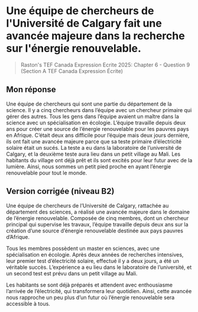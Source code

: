 # Une équipe de chercheurs de l'Université de Calgary fait une avancée majeure dans la recherche sur l'énergie renouvelable.
> Raston's TEF Canada Expression Ecrite 2025: Chapter 6 - Question 9 (Section A TEF Canada Expression Écrite)

## Mon réponse

Une équipe de chercheurs qui sont une partie du département de la science. Il y a cinq chercheurs dans l’équipe avec un chercheur primaire qui gérer des autres. Tous les gens dans l’équipe avaient un maître dans la science avec un spécialisation en écologie. L’équipe travaille depuis deux ans pour créer une source de l’énergie renouvelable pour les pauvres pays en Afrique. C’était deux ans difficile pour l’équipe mais deux jours dernière, ils ont fait une avancée majeure parce que sa teste primaire d’électricité solaire était un sucés. La teste a eu dans la laboratoire de l’université de Calgary, et la deuxième teste aura lieu dans un petit village au Mali. Les habitants du village ont déjà prêt et ils sont excités pour leur futur avec de la lumière. Ainsi, nous sommes un petit pied proche en ayant l’énergie renouvelable pour tout le monde.

## Version corrigée (niveau B2)

Une équipe de chercheurs de l’Université de Calgary, rattachée au département des sciences, a réalisé une avancée majeure dans le domaine de l’énergie renouvelable. Composée de cinq membres, dont un chercheur principal qui supervise les travaux, l’équipe travaille depuis deux ans sur la création d’une source d’énergie renouvelable destinée aux pays pauvres d’Afrique.

Tous les membres possèdent un master en sciences, avec une spécialisation en écologie.
Après deux années de recherches intensives, leur premier test d’électricité solaire, effectué il y a deux jours, a été un véritable succès. L’expérience a eu lieu dans le laboratoire de l’université, et un second test est prévu dans un petit village au Mali.

Les habitants se sont déjà préparés et attendent avec enthousiasme l’arrivée de l’électricité, qui transformera leur quotidien. Ainsi, cette avancée nous rapproche un peu plus d’un futur où l’énergie renouvelable sera accessible à tous.